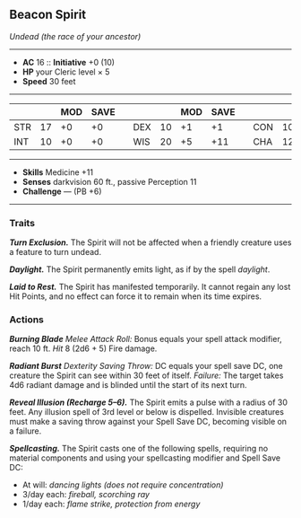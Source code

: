 ## Beacon Spirit
*Undead (the race of your ancestor)*
___
- **AC** 16   ::   **Initiative** +0 (10)
- **HP** your Cleric level × 5
- **Speed** 30 feet
___
|     |    | MOD | SAVE |   |     |    | MOD | SAVE |   |     |    | MOD | SAVE |
|-----|----|-----|------|---|-----|----|-----|------|---|-----|----|-----|------|
| STR | 17 | +0  | +0   |   | DEX | 10 | +1  | +1   |   | CON | 10 | +0  | +6   |
| INT | 10 | +0  | +0   |   | WIS | 20 | +5  | +11   |   | CHA | 12 | +1  | +1   |
___
- **Skills** Medicine +11
- **Senses** darkvision 60 ft., passive Perception 11
- **Challenge** — (PB +6)
___
### Traits
***Turn Exclusion.*** The Spirit will not be affected when a friendly creature uses a feature to turn undead.

***Daylight.*** The Spirit permanently emits light, as if by the spell _daylight_.

***Laid to Rest.*** The Spirit has manifested temporarily. It cannot regain any lost Hit Points, and no effect can force it to remain when its time expires.

### Actions
***Burning Blade*** *Melee Attack Roll:* Bonus equals your spell attack modifier, reach 10 ft. *Hit* 8 (2d6 + 5) Fire damage.

***Radiant Burst*** *Dexterity Saving Throw:* DC equals your spell save DC, one creature the Spirit can see within 30 feet of itself. _Failure:_ The target takes 4d6 radiant damage and is blinded until the start of its next turn.

***Reveal Illusion (Recharge 5–6).*** The Spirit emits a pulse with a radius of 30 feet. Any illusion spell of 3rd level or below is dispelled. Invisible creatures must make a saving throw against your Spell Save DC, becoming visible on a failure.

***Spellcasting.*** The Spirit casts one of the following spells, requiring no material components and using your spellcasting modifier and Spell Save DC:<br>
- At will: _dancing lights (does not require concentration)_<br>
- 3/day each: _fireball, scorching ray_ 
- 1/day each: _flame strike, protection from energy_
